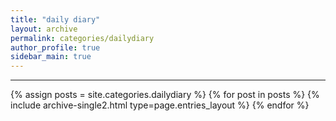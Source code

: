 ```yaml
---
title: "daily diary"
layout: archive
permalink: categories/dailydiary
author_profile: true
sidebar_main: true
---
```


<!-- 공백이 포함되어 있는 카테고리 이름의 경우 site.categories['a b c'] 이런식으로! -->

***

{% assign posts = site.categories.dailydiary %}
{% for post in posts %} {% include archive-single2.html type=page.entries_layout %} {% endfor %}

